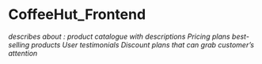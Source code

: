 # CoffeeHut_Frontend
*describes about :
product catalogue with descriptions 
Pricing plans
best-selling products
User testimonials 
Discount plans that can grab customer’s attention*
